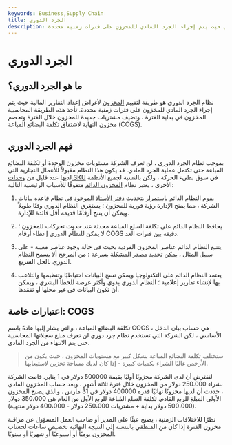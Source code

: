 ```yaml
---
keywords: Business,Supply Chain
title: الجرد الدوري
description: نظام الجرد الدوري هو طريقة لتقييم المخزون حيث يتم إجراء الجرد المادي للمخزون على فترات زمنية محددة.
---
```


# الجرد الدوري
## ما هو الجرد الدوري؟

نظام الجرد الدوري هو طريقة لتقييم [المخزون](/inventory) لأغراض إعداد التقارير المالية حيث يتم إجراء الجرد المادي للمخزون على فترات زمنية محددة. تأخذ هذه الطريقة المحاسبية المخزون في بداية الفترة ، وتضيف مشتريات جديدة للمخزون خلال الفترة وتخصم مخزون النهاية لاشتقاق تكلفة البضائع المباعة (COGS).

## فهم الجرد الدوري

بموجب نظام الجرد الدوري ، لن تعرف الشركة مستويات مخزون الوحدة أو تكلفة البضائع المباعة حتى تكتمل عملية الجرد المادي. قد يكون هذا النظام مقبولاً للأعمال التجارية التي لديها عدد قليل من [وحدات SKU](/stock-keeping-unit-sku) في سوق بطيء الحركة ، ولكن بالنسبة لجميع الأنظمة الأخرى ، يعتبر نظام [المخزون الدائم](/perpetualinventory) متفوقًا للأسباب الرئيسية التالية:

1. يقوم النظام الدائم باستمرار بتحديث [دفتر الأستاذ](/asset-ledger) الموجود في نظام قاعدة بيانات الشركة ، مما يمنح الإدارة رؤية فورية للمخزون ؛ يستغرق النظام الدوري وقتًا طويلاً ويمكن أن ينتج أرقامًا قديمة أقل فائدة للإدارة.

1. يحافظ النظام الدائم على تكلفة السلع المباعة محدثة عند حدوث تحركات للمخزون ؛ لا يمكن للنظام الدوري إعطاء أرقام COGS دقيقة بين فترات العد.

1. يتتبع النظام الدائم عناصر المخزون الفردية بحيث في حالة وجود عناصر معيبة - على سبيل المثال ، يمكن تحديد مصدر المشكلة بسرعة ؛ من المرجح ألا يسمح النظام الدوري بالحل السريع.

1. يعتمد النظام الدائم على التكنولوجيا ويمكن نسخ البيانات احتياطيًا وتنظيمها والتلاعب بها لإنشاء تقارير إعلامية ؛ النظام الدوري يدوي وأكثر عرضة للخطأ البشري ، ويمكن أن تكون البيانات في غير محلها أو تفقدها.

## اعتبارات خاصة: COGS

تكلفة البضائع المباعة ، والتي يشار إليها عادةً باسم COGS ، هي حساب بيان الدخل الأساسي ، لكن الشركة التي تستخدم نظام جرد دوري لن تعرف مبلغ سجلاتها المحاسبية حتى يتم الانتهاء من الجرد المادي.

> ستختلف تكلفة البضائع المباعة بشكل كبير مع مستويات المخزون ، حيث يكون من الأرخص غالبًا الشراء بكميات كبيرة - إذا كان لديك مساحة تخزين لاستيعابها.

>

لنفترض أن لدى الشركة مخزونًا أوليًا بقيمة 500000 دولار في 1 يناير. قامت الشركة بشراء 250.000 دولار من المخزون خلال فترة ثلاثة أشهر ، وبعد حساب المخزون المادي ، حددت أن لديها مخزونًا نهائيًا قدره 400000 دولار في 31 مارس ، والذي يصبح المخزون الأولي المبلغ للربع القادم. تكلفة السلع المُباعة للربع الأول من العام هي 350،000 دولار (500،000 دولار بداية + مشتريات 250،000 دولار - 400،000 دولار منتهية).

نظرًا للاختلافات الزمنية ، يصبح عبئًا على المدير أو صاحب العمل المسؤول عن مراقبة مخزون الفترة إذا كان من المنطقي بالنسبة إلى النتيجة النهائية تخصيص ساعات لحساب المخزون يوميًا أو أسبوعيًا أو شهريًا أو سنويًا.

